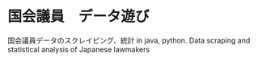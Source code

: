# 国会議員　データ遊び　
国会議員データのスクレイピング、統計 in java, python. Data scraping and statistical analysis of Japanese lawmakers
